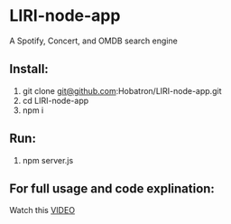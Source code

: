 # LIRI-node-app
A Spotify, Concert, and OMDB search engine

## Install:
  1. git clone git@github.com:Hobatron/LIRI-node-app.git
  2. cd LIRI-node-app
  3. npm i
  
## Run:
  1. npm server.js
  
## For full usage and code explination:
  Watch this [VIDEO](https://www.youtube.com/watch?v=RfpRfhcnus4&t=101s)
